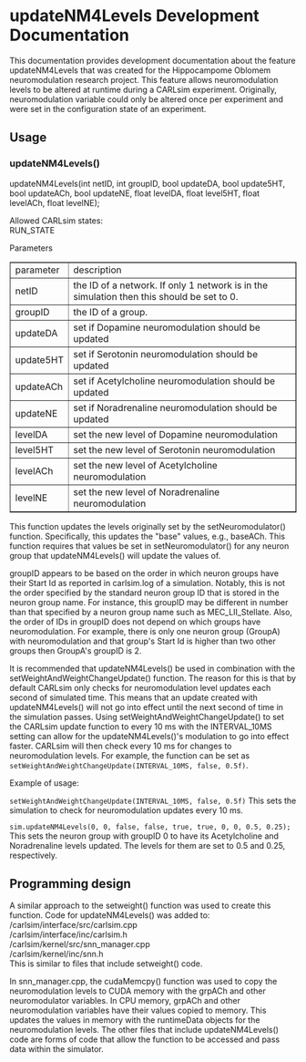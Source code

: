 updateNM4Levels Development Documentation
=========================================

This documentation provides development documentation about the feature updateNM4Levels 
that was created for the Hippocampome Oblomem neuromodulation research project. This feature allows neuromodulation levels to be altered at runtime during a CARLsim experiment. Originally, neuromodulation variable could only be altered once per experiment and were set in the configuration state of an experiment.

## Usage
### updateNM4Levels()
updateNM4Levels(int netID, int groupID, bool updateDA, bool update5HT, bool updateACh, bool updateNE, float levelDA, float level5HT, float levelACh, float levelNE);

Allowed CARLsim states:
<br>RUN_STATE

Parameters
<table border=1>
<tr><td>parameter</td><td>description</td></tr>
<tr><td>netID</td><td>the ID of a network. If only 1 network is in the simulation then this should be set to 0.</td></tr>
<tr><td>groupID</td><td>the ID of a group.</td></tr>
<tr><td>updateDA</td><td>set if Dopamine neuromodulation should be updated</td></tr>
<tr><td>update5HT</td><td>set if Serotonin neuromodulation should be updated</td></tr>
<tr><td>updateACh</td><td>set if Acetylcholine neuromodulation should be updated</td></tr>
<tr><td>updateNE</td><td>set if Noradrenaline neuromodulation should be updated</td></tr>
<tr><td>levelDA</td><td>set the new level of Dopamine neuromodulation</td></tr>
<tr><td>level5HT</td><td>set the new level of Serotonin neuromodulation</td></tr>
<tr><td>levelACh</td><td>set the new level of Acetylcholine neuromodulation</td></tr>
<tr><td>levelNE</td><td>set the new level of Noradrenaline neuromodulation</td></tr>
</table>	

This function updates the levels originally set by the setNeuromodulator() function. Specifically, this updates the "base" values, e.g., baseACh. This function requires that values be set in setNeuromodulator() for any neuron group that updateNM4Levels() will update the values of.

groupID appears to be based on the order in which neuron groups have their Start Id as reported in carlsim.log of a simulation. Notably, this is not the order specified by the standard neuron group ID that is stored in the neuron group name. For instance, this groupID may be different in number than that specified by a neuron group name such as MEC_LII_Stellate. Also, the order of IDs in groupID does not depend on which groups have neuromodulation. For example, there is only one neuron group (GroupA) with neuromodulation and that group's Start Id is higher than two other groups then GroupA's groupID is 2.

It is recommended that updateNM4Levels() be used in combination with the setWeightAndWeightChangeUpdate() function. The reason for this is that by default CARLsim only checks for neuromodulation level updates each second of simulated time. This means that an update created with updateNM4Levels() will not go into effect until the next second of time in the simulation passes. Using setWeightAndWeightChangeUpdate() to set the CARLsim update function to every 10 ms with the INTERVAL_10MS setting can allow for the updateNM4Levels()'s modulation to go into effect faster. CARLsim will then check every 10 ms for changes to neuromodulation levels. For example, the function can be set as `setWeightAndWeightChangeUpdate(INTERVAL_10MS, false, 0.5f)`.

Example of usage:

`setWeightAndWeightChangeUpdate(INTERVAL_10MS, false, 0.5f)` This sets the simulation to check for neuromodulation updates every 10 ms.

`sim.updateNM4Levels(0, 0, false, false, true, true, 0, 0, 0.5, 0.25);` This sets the neuron group with groupID 0 to have its Acetylcholine and Noradrenaline levels updated. The levels for them are set to 0.5 and 0.25, respectively.

## Programming design

A similar approach to the setweight() function was used to create this function. Code for updateNM4Levels() was added to:
<br>/carlsim/interface/src/carlsim.cpp
<br>/carlsim/interface/inc/carlsim.h
<br>/carlsim/kernel/src/snn_manager.cpp
<br>/carlsim/kernel/inc/snn.h
<br>This is similar to files that include setweight() code. 

In snn_manager.cpp, the cudaMemcpy() function was used to copy the neuromodulation levels to CUDA memory with the grpACh and other neuromodulator variables. In CPU memory, grpACh and other neuromodulation variables have their values copied to memory. This updates the values in memory with the runtimeData objects for the neuromodulation levels. The other files that include updateNM4Levels() code are forms of code that allow the function to be accessed and pass data within the simulator.